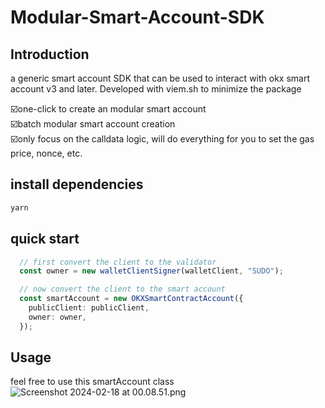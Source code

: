 # Modular-Smart-Account-SDK

## Introduction
a generic smart account SDK that can be used to interact with okx smart account v3 and later. Developed with viem.sh to minimize the package

☑️one-click to create an modular smart account  
☑️batch modular smart account creation  
☑️only focus on the calldata logic, will do everything for you to set the gas price, nonce, etc.

## install dependencies
```bash
yarn
```

## quick start 
```typescript
  // first convert the client to the validator
  const owner = new walletClientSigner(walletClient, "SUDO");

  // now convert the client to the smart account
  const smartAccount = new OKXSmartContractAccount({
    publicClient: publicClient,
    owner: owner,
  });
```

## Usage
feel free to use this smartAccount class
![Screenshot 2024-02-18 at 00.08.51.png](..%2F..%2F..%2F..%2F..%2FDesktop%2FScreenshot%202024-02-18%20at%2000.08.51.png)